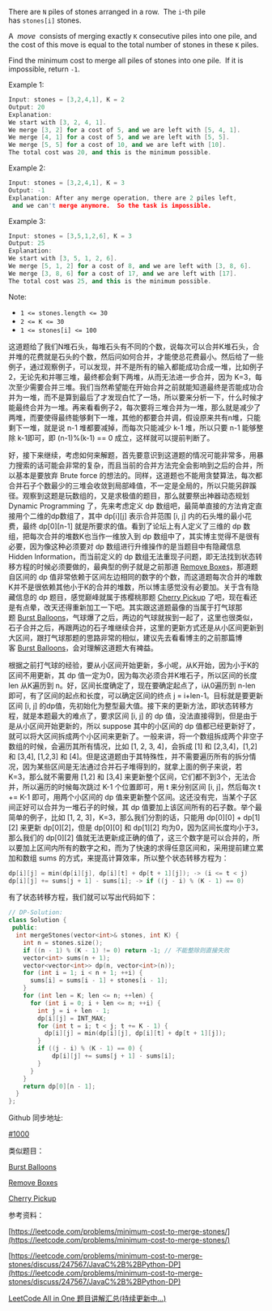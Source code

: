 There are `N` piles of stones arranged in a row.  The `i`-th pile has `stones[i]` stones.

A  _move_  consists of merging exactly `K` consecutive piles into one pile, and the cost of this move is equal to the total number of stones in these `K` piles.

Find the minimum cost to merge all piles of stones into one pile.  If it is impossible, return `-1`.

Example 1:

```cpp
Input: stones = [3,2,4,1], K = 2
Output: 20
Explanation:
We start with [3, 2, 4, 1].
We merge [3, 2] for a cost of 5, and we are left with [5, 4, 1].
We merge [4, 1] for a cost of 5, and we are left with [5, 5].
We merge [5, 5] for a cost of 10, and we are left with [10].
The total cost was 20, and this is the minimum possible.
```

Example 2:

```cpp
Input: stones = [3,2,4,1], K = 3
Output: -1
Explanation: After any merge operation, there are 2 piles left,
 and we can't merge anymore.  So the task is impossible.
```

Example 3:

```cpp
Input: stones = [3,5,1,2,6], K = 3
Output: 25
Explanation:
We start with [3, 5, 1, 2, 6].
We merge [5, 1, 2] for a cost of 8, and we are left with [3, 8, 6].
We merge [3, 8, 6] for a cost of 17, and we are left with [17].
The total cost was 25, and this is the minimum possible.
```

Note:

- `1 <= stones.length <= 30`
- `2 <= K <= 30`
- `1 <= stones[i] <= 100`

这道题给了我们N堆石头，每堆石头有不同的个数，说每次可以合并K堆石头，合并堆的花费就是石头的个数，然后问如何合并，才能使总花费最小。然后给了一些例子，通过观察例子，可以发现，并不是所有的输入都能成功合成一堆，比如例子2，无论先和并哪三堆，最终都会剩下两堆，从而无法进一步合并，因为 K=3，每次至少需要合并三堆。我们当然希望能在开始合并之前就能知道最终是否能成功合并为一堆，而不是算到最后了才发现白忙了一场，所以要来分析一下，什么时候才能最终合并为一堆。再来看看例子2，每次要将三堆合并为一堆，那么就是减少了两堆，而要使得最终能够剩下一堆，其他的都要合并调，假设原来共有n堆，只能剩下一堆，就是说 n-1 堆都要减掉，而每次只能减少 k-1 堆，所以只要 n-1 能够整除 k-1即可，即 (n-1)%(k-1) == 0 成立，这样就可以提前判断了。

好，接下来继续，考虑如何来解题，首先要意识到这道题的情况可能非常多，用暴力搜索的话可能会非常的复杂，而且当前的合并方法完全会影响到之后的合并，所以基本是要放弃 Brute force 的想法的。同样，这道题也不能用贪婪算法，每次都合并石子个数最少的三堆会收敛到局部峰值，不一定是全局的，所以只能另辟蹊径。观察到这题是玩数组的，又是求极值的题目，那么就要祭出神器动态规划 Dynamic Programming 了，先来考虑定义 dp 数组吧，最简单直接的方法肯定直接用个二维的dp数组了，其中 dp\[i\]\[j\] 表示合并范围 \[i, j\] 内的石头堆的最小花费，最终 dp\[0\]\[n-1\] 就是所要求的值。看到了论坛上有人定义了三维的 dp 数组，把每次合并的堆数K也当作一维放入到 dp 数组中了，其实博主觉得不是很有必要，因为像这种必须要对 dp 数组进行升维操作的是当题目中有隐藏信息 Hidden Information，而当前定义的 dp 数组无法重现子问题，即无法找到状态转移方程的时候必须要做的，最典型的例子就是之前那道 [Remove Boxes](http://www.cnblogs.com/grandyang/p/6850657.html)，那道题自区间的 dp 值非常依赖于区间左边相同的数字的个数，而这道题每次合并的堆数K并不是很依赖其他小于K的合并的堆数，所以博主感觉没有必要加。关于含有隐藏信息的 dp 题目，感觉巅峰就属于拣樱桃那题 [Cherry Pickup](http://www.cnblogs.com/grandyang/p/8215787.html) 了吧，现在看还是有点晕，改天还得重新加工一下吧。其实跟这道题最像的当属于打气球那题 [Burst Balloons](https://www.cnblogs.com/grandyang/p/5006441.html)，气球爆了之后，两边的气球就挨到一起了，这里也很类似，石子合并之后，再跟两边的石子堆继续合并，这里的更新方式还是从小区间更新到大区间，跟打气球那题的思路非常的相似，建议先去看看博主的之前那篇博客 [Burst Balloons](https://www.cnblogs.com/grandyang/p/5006441.html)，会对理解这道题大有裨益。

根据之前打气球的经验，要从小区间开始更新，多小呢，从K开始，因为小于K的区间不用更新，其 dp 值一定为0，因为每次必须合并K堆石子，所以区间的长度 len 从K遍历到 n。好，区间长度确定了，现在要确定起点了，i从0遍历到 n-len 即可，有了区间的起点和长度，可以确定区间的终点 j = i+len-1。目标就是要更新区间 \[i, j\] 的dp值，先初始化为整型最大值。接下来的更新方法，即状态转移方程，就是本题最大的难点了，要求区间 \[i, j\] 的 dp 值，没法直接得到，但是由于是从小区间开始更新的，所以 suppose 其中的小区间的 dp 值都已经更新好了，就可以将大区间拆成两个小区间来更新了。一般来讲，将一个数组拆成两个非空子数组的时候，会遍历其所有情况，比如 \[1, 2, 3, 4\]，会拆成 \[1\] 和 \[2,3,4\]，\[1,2\] 和 \[3,4\], \[1,2,3\] 和 \[4\]。但是这道题由于其特殊性，并不需要遍历所有的拆分情况，因为某些区间是无法通过合并石子堆得到的，就拿上面的例子来说，若 K=3，那么就不需要用 \[1,2\] 和 \[3,4\] 来更新整个区间，它们都不到3个，无法合并，所以遍历的时候每次跳过 K-1 个位置即可，用 t 来分别区间 \[i, j\]，然后每次 t += K-1 即可，用两个小区间的 dp 值来更新整个区间。这还没有完，当某个子区间正好可以合并为一堆石子的时候，其 dp 值要加上该区间所有的石子数。举个最简单的例子，比如 \[1, 2, 3\]，K=3，那么我们分割的话，只能用 dp\[0\]\[0\] + dp\[1\]\[2\] 来更新 dp\[0\]\[2\]，但是 dp\[0\]\[0\] 和 dp\[1\]\[2\] 均为0，因为区间长度均小于3，那么我们的 dp\[0\]\[2\] 值就无法更新成正确的值了，这三个数字是可以合并的，所以要加上区间内所有的数字之和，而为了快速的求得任意区间和，采用提前建立累加和数组 sums 的方式，来提高计算效率，所以整个状态转移方程为：

```cpp
dp[i][j] = min(dp[i][j], dp[i][t] + dp[t + 1][j]); -> (i <= t < j)
dp[i][j] += sums[j + 1] - sums[i]; -> if ((j - i) % (K - 1) == 0)
```

有了状态转移方程，我们就可以写出代码如下：

```cpp
// DP-Solution:
class Solution {
 public:
  int mergeStones(vector<int>& stones, int K) {
    int n = stones.size();
  	if ((n - 1) % (K - 1) != 0) return -1; // 不能整除则直接失败
    vector<int> sums(n + 1);
    vector<vector<int>> dp(n, vector<int>(n));
    for (int i = 1; i < n + 1; ++i) {
      sums[i] = sums[i - 1] + stones[i - 1];
    }
    for (int len = K; len <= n; ++len) {
      for (int i = 0; i + len <= n; ++i) {
      	int j = i + len - 1;
        dp[i][j] = INT_MAX;
        for (int t = i; t < j; t += K - 1) {
          dp[i][j] = min(dp[i][j], dp[i][t] + dp[t + 1][j]);
        }
        if ((j - i) % (K - 1) == 0) {
        	dp[i][j] += sums[j + 1] - sums[i];
        }
      }
    }
    return dp[0][n - 1];
  }
};
```

Github 同步地址:

[#1000](https://github.com/grandyang/leetcode/issues/1000)

类似题目：

[Burst Balloons](https://www.cnblogs.com/grandyang/p/5006441.html)

[Remove Boxes](http://www.cnblogs.com/grandyang/p/6850657.html)

[Cherry Pickup](http://www.cnblogs.com/grandyang/p/8215787.html)

参考资料：

[https://leetcode.com/problems/minimum-cost-to-merge-stones/](https://leetcode.com/problems/minimum-cost-to-merge-stones/)

[https://leetcode.com/problems/minimum-cost-to-merge-stones/discuss/247567/JavaC%2B%2BPython-DP](https://leetcode.com/problems/minimum-cost-to-merge-stones/discuss/247567/JavaC%2B%2BPython-DP)

[LeetCode All in One 题目讲解汇总(持续更新中...)](https://www.cnblogs.com/grandyang/p/4606334.html)

